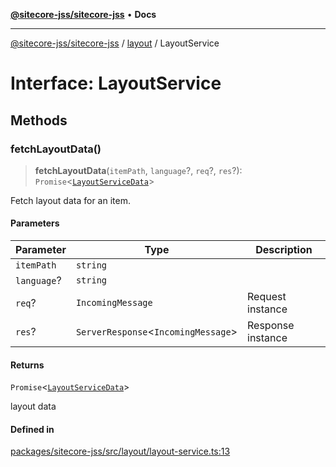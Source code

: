 [**@sitecore-jss/sitecore-jss**](../../README.md) • **Docs**

***

[@sitecore-jss/sitecore-jss](../../README.md) / [layout](../README.md) / LayoutService

# Interface: LayoutService

## Methods

### fetchLayoutData()

> **fetchLayoutData**(`itemPath`, `language`?, `req`?, `res`?): `Promise`\<[`LayoutServiceData`](LayoutServiceData.md)\>

Fetch layout data for an item.

#### Parameters

| Parameter | Type | Description |
| ------ | ------ | ------ |
| `itemPath` | `string` |  |
| `language`? | `string` |  |
| `req`? | `IncomingMessage` | Request instance |
| `res`? | `ServerResponse`\<`IncomingMessage`\> | Response instance |

#### Returns

`Promise`\<[`LayoutServiceData`](LayoutServiceData.md)\>

layout data

#### Defined in

[packages/sitecore-jss/src/layout/layout-service.ts:13](https://github.com/Sitecore/jss/blob/b4728bd62f468f88cc20c503d593996b480fad47/packages/sitecore-jss/src/layout/layout-service.ts#L13)
